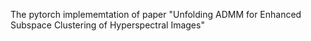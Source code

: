 The pytorch implememtation of paper "Unfolding ADMM for Enhanced Subspace Clustering of Hyperspectral Images"
